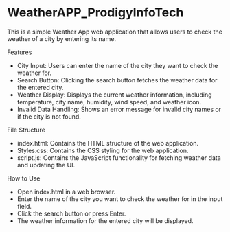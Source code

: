 # WeatherAPP_ProdigyInfoTech

This is a simple Weather App web application that allows users to check the weather of a city by entering its name.

Features
-  City Input: Users can enter the name of the city they want to check the weather for.
-  Search Button: Clicking the search button fetches the weather data for the entered city.
-  Weather Display: Displays the current weather information, including temperature, city name, humidity, wind speed, and weather icon.
-  Invalid Data Handling: Shows an error message for invalid city names or if the city is not found.
  
File Structure
-  index.html: Contains the HTML structure of the web application.
-  Styles.css: Contains the CSS styling for the web application.
-  script.js: Contains the JavaScript functionality for fetching weather data and updating the UI.

How to Use
-  Open index.html in a web browser.
-  Enter the name of the city you want to check the weather for in the input field.
-  Click the search button or press Enter.
-  The weather information for the entered city will be displayed.
